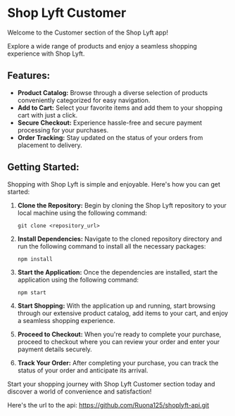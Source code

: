 # Shop Lyft Customer

Welcome to the Customer section of the Shop Lyft app!

Explore a wide range of products and enjoy a seamless shopping experience with Shop Lyft.

## Features:
- **Product Catalog:** Browse through a diverse selection of products conveniently categorized for easy navigation.
- **Add to Cart:** Select your favorite items and add them to your shopping cart with just a click.
- **Secure Checkout:** Experience hassle-free and secure payment processing for your purchases.
- **Order Tracking:** Stay updated on the status of your orders from placement to delivery.

## Getting Started:
Shopping with Shop Lyft is simple and enjoyable. Here's how you can get started:

1. **Clone the Repository:** Begin by cloning the Shop Lyft repository to your local machine using the following command:
   ```
   git clone <repository_url>
   ```

2. **Install Dependencies:** Navigate to the cloned repository directory and run the following command to install all the necessary packages:
   ```
   npm install
   ```

3. **Start the Application:** Once the dependencies are installed, start the application using the following command:
   ```
   npm start
   ```

4. **Start Shopping:** With the application up and running, start browsing through our extensive product catalog, add items to your cart, and enjoy a seamless shopping experience.

5. **Proceed to Checkout:** When you're ready to complete your purchase, proceed to checkout where you can review your order and enter your payment details securely.

6. **Track Your Order:** After completing your purchase, you can track the status of your order and anticipate its arrival.

Start your shopping journey with Shop Lyft Customer section today and discover a world of convenience and satisfaction!

Here's the url to the api: https://github.com/Ruona125/shoplyft-api.git
